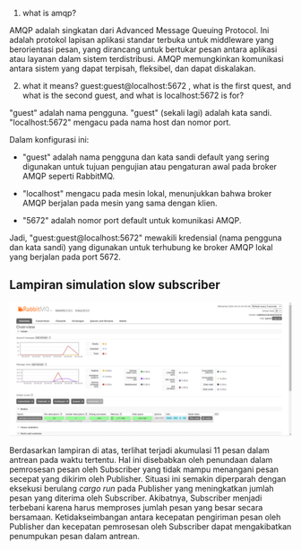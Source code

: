 1.  what is amqp?

AMQP adalah singkatan dari Advanced Message Queuing Protocol. Ini adalah protokol lapisan aplikasi standar terbuka untuk middleware yang berorientasi pesan, yang dirancang untuk bertukar pesan antara aplikasi atau layanan dalam sistem terdistribusi. AMQP memungkinkan komunikasi antara sistem yang dapat terpisah, fleksibel, dan dapat diskalakan.

2. what it means? guest:guest@localhost:5672 , what is the first quest, and what is the second guest, and what is localhost:5672 is for? 

"guest" adalah nama pengguna.
"guest" (sekali lagi) adalah kata sandi.
"localhost:5672" mengacu pada nama host dan nomor port.

Dalam konfigurasi ini:

- "guest" adalah nama pengguna dan kata sandi default yang sering digunakan untuk tujuan pengujian atau pengaturan awal pada broker AMQP seperti RabbitMQ.

- "localhost" mengacu pada mesin lokal, menunjukkan bahwa broker AMQP berjalan pada mesin yang sama dengan klien.

- "5672" adalah nomor port default untuk komunikasi AMQP.

Jadi, "guest:guest@localhost:5672" mewakili kredensial (nama pengguna dan kata sandi) yang digunakan untuk terhubung ke broker AMQP lokal yang berjalan pada port 5672.

## Lampiran simulation slow subscriber

![Simulation slow subscriber](assets/images/image1.png)

Berdasarkan lampiran di atas, terlihat terjadi akumulasi 11 pesan dalam antrean pada waktu tertentu. Hal ini disebabkan oleh penundaan dalam pemrosesan pesan oleh Subscriber yang tidak mampu menangani pesan secepat yang dikirim oleh Publisher. Situasi ini semakin diperparah dengan eksekusi berulang *cargo run* pada Publisher yang meningkatkan jumlah pesan yang diterima oleh Subscriber. Akibatnya, Subscriber menjadi terbebani karena harus memproses jumlah pesan yang besar secara bersamaan. Ketidakseimbangan antara kecepatan pengiriman pesan oleh Publisher dan kecepatan pemrosesan oleh Subscriber dapat mengakibatkan penumpukan pesan dalam antrean.